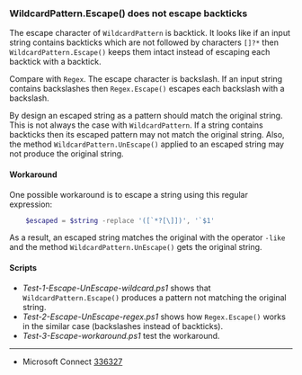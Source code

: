 
### WildcardPattern.Escape() does not escape backticks

The escape character of `WildcardPattern` is backtick. It looks like if an
input string contains backticks which are not followed by characters `[]?*`
then `WildcardPattern.Escape()` keeps them intact instead of escaping each
backtick with a backtick.

Compare with `Regex`. The escape character is backslash. If an input string
contains backslashes then `Regex.Escape()` escapes each backslash with a
backslash.

By design an escaped string as a pattern should match the original string. This
is not always the case with `WildcardPattern`. If a string contains backticks
then its escaped pattern may not match the original string. Also, the method
`WildcardPattern.UnEscape()` applied to an escaped string may not produce the
original string.

#### Workaround

One possible workaround is to escape a string using this regular expression:

```powershell
    $escaped = $string -replace '([`*?[\]])', '`$1'
```

As a result, an escaped string matches the original with the operator `-like`
and the method `WildcardPattern.UnEscape()` gets the original string.

#### Scripts

- *Test-1-Escape-UnEscape-wildcard.ps1* shows that `WildcardPattern.Escape()` produces a pattern not matching the original string.
- *Test-2-Escape-UnEscape-regex.ps1* shows how `Regex.Escape()` works in the similar case (backslashes instead of backticks).
- *Test-3-Escape-workaround.ps1* test the workaround.

---

- Microsoft Connect [336327](https://connect.microsoft.com/PowerShell/feedback/details/336327)
